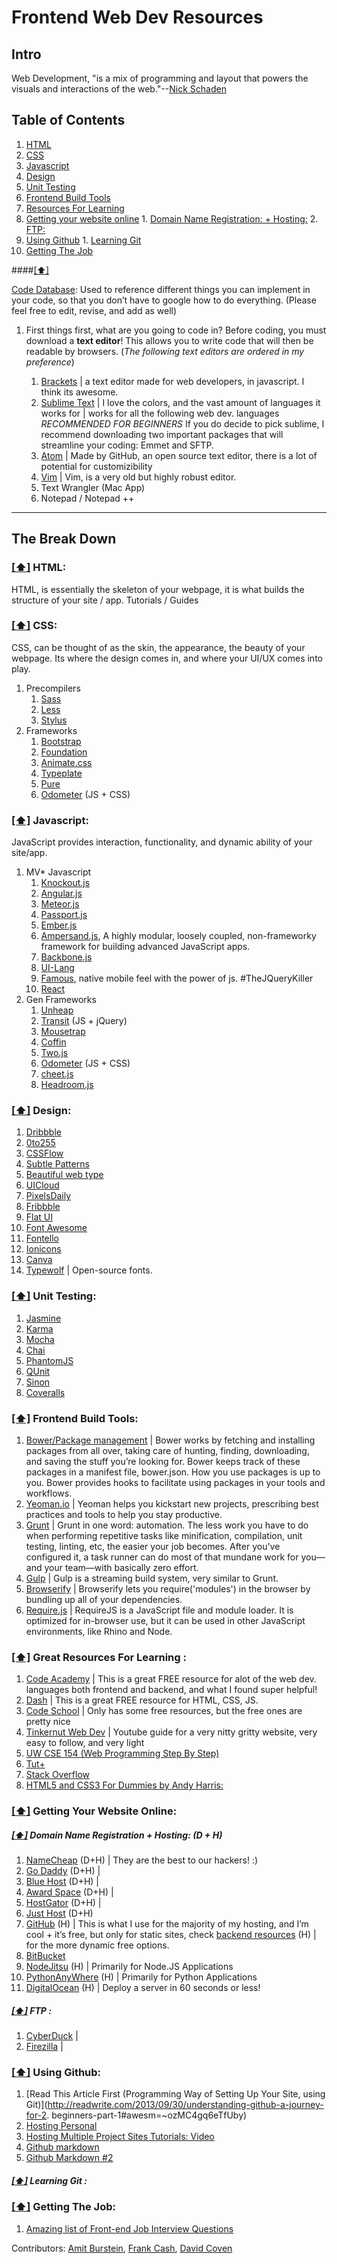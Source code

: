 Frontend Web Dev Resources
===============================

## Intro
Web Development, "is a mix of programming and layout that powers the visuals and interactions of the web."--[Nick Schaden](https://blog.generalassemb.ly/what-is-front-end-web-development/)

## <a name='toc'>Table of Contents</a>

  1. [HTML](#html)
  1. [CSS ](#css)
  1. [Javascript ](#js)
  1. [Design ](#design)
  1. [Unit Testing ](#ut)
  1. [Frontend Build Tools](#fbt)
  1. [Resources For Learning](#resources4learn)
  1. [Getting your website online](#online)
    1. [Domain Name Registration: + Hosting:](#dnrh)
    2. [FTP:](#ftp)
  1. [Using Github](#github)
    1. [Learning Git](#git)
  1. [Getting The Job](#job)

####[[⬆]](#toc)

[Code Database](https://docs.google.com/spreadsheet/ccc?key=0Au-8f__TLXEddGlHSFFhZG1TcnIwaFdxZVVVcXhxN3c&usp=sharing): Used to reference different things you can implement in your code, so that you don’t have to google how to do everything. (Please feel free to edit, revise, and add as well)



1. First things first, what are you going to code in? Before coding, you must download a **text editor**! This allows you to write code that will then be readable by browsers. (_The following text editors are ordered in my preference_)

    1. [Brackets](http://brackets.io/) | a text editor made for web developers, in javascript. I think its awesome.
    2. [Sublime Text](http://www.sublimetext.com/) | I love the colors, and the vast amount of languages it works for | works for all the following web dev. languages *RECOMMENDED FOR BEGINNERS* If you do decide to pick sublime, I recommend downloading two important packages that will streamline your coding: Emmet and SFTP.
    3. [Atom](https://atom.io/) | Made by GitHub, an open source text editor, there is a lot of potential for customizibility
    4. [Vim](http://www.vim.org/) | Vim, is a very old but highly robust editor.
    5. Text Wrangler (Mac App)
    6. Notepad / Notepad ++

---




## The Break Down
### [[⬆]](#toc) <a name='html'>HTML:</a>
 HTML, is essentially the skeleton of your webpage, it is what builds the structure of your site / app.
Tutorials / Guides


### [[⬆]](#toc) <a name='css'>CSS:</a>
CSS, can be thought of as the skin, the appearance, the beauty of your webpage. Its where the design comes in, and where your UI/UX comes into play.

1. Precompilers
    1. [Sass](http://sass-lang.com/)
    2. [Less](http://lesscss.org/)
    3. [Stylus](http://learnboost.github.io/stylus/)
2. Frameworks
    1. [Bootstrap](http://getbootstrap.com/)
    2. [Foundation](http://foundation.zurb.com/)
    3. [Animate.css](https://github.com/daneden/animate.css)
    4. [Typeplate](http://typeplate.com/)
    5. [Pure](http://purecss.io/)
    6. [Odometer](http://github.hubspot.com/odometer/docs/welcome/) (JS + CSS)

### [[⬆]](#toc) <a name='js'>Javascript:</a>
JavaScript provides interaction, functionality, and dynamic ability of your site/app.

1. MV* Javascript
    1. [Knockout.js](http://knockoutjs.com/)
    2. [Angular.js](https://angularjs.org/)
    3. [Meteor.js](https://www.meteor.com/)
    4. [Passport.js](http://passportjs.org/)
    5. [Ember.js](http://emberjs.com/)
    6. [Ampersand.js](http://ampersandjs.com/), A highly modular, loosely coupled, non-frameworky framework for building advanced JavaScript apps.
    7. [Backbone.js](http://backbonejs.org/)
    8. [UI-Lang](http://uilang.com/)
    9. [Famous](https://famo.us/), native mobile feel with the power of js. #TheJQueryKiller
    10. [React](http://facebook.github.io/react/)
2. Gen Frameworks
    1. [Unheap](http://www.unheap.com/)
    2. [Transit](http://ricostacruz.com/jquery.transit/) (JS + jQuery)
    3. [Mousetrap](http://craig.is/killing/mice)
    4. [Coffin](http://fat.github.io/coffin/)
    5. [Two.js](http://jonobr1.github.io/two.js/)
    6. [Odometer](http://github.hubspot.com/odometer/docs/welcome/) (JS + CSS)
    7. [cheet.js](http://namuol.github.io/cheet.js/)
    8. [Headroom.js](http://wicky.nillia.ms/headroom.js/)

### [[⬆]](#toc) <a name='design'>Design:</a>
1. [Dribbble](https://dribbble.com/)
2. [0to255](http://0to255.com/)
3. [CSSFlow](http://www.cssflow.com/)
4. [Subtle Patterns](http://subtlepatterns.com/)
5. [Beautiful web type](http://hellohappy.org/beautiful-web-type/)
6. [UICloud](http://ui-cloud.com/)
7. [PixelsDaily](http://pixelsdaily.com/)
8. [Fribbble](http://fribbble.com/)
9. [Flat UI](http://designmodo.github.io/Flat-UI/)
10. [Font Awesome](http://fortawesome.github.io/Font-Awesome/#)
11. [Fontello](http://fontello.com/)
12. [Ionicons](http://ionicons.com/)
13. [Canva](https://www.canva.com/)
14. [Typewolf](http://www.typewolf.com/open-source-web-fonts) | Open-source fonts.

### [[⬆]](#toc) <a name='ut'>Unit Testing:</a>
1. [Jasmine](http://jasmine.github.io/)
2. [Karma](http://karma-runner.github.io/0.12/index.html)
3. [Mocha](http://visionmedia.github.io/mocha/)
4. [Chai](http://chaijs.com/)
5. [PhantomJS](http://phantomjs.org/)
6. [QUnit](http://qunitjs.com/)
7. [Sinon](http://sinonjs.org/)
8. [Coveralls](https://coveralls.io/)

### [[⬆]](#toc) <a name='fbt'> Frontend Build Tools:</a>
1. [Bower/Package management](http://bower.io/) | Bower works by fetching and installing packages from all over, taking care of hunting, finding, downloading, and saving the stuff you’re looking for. Bower keeps track of these packages in a manifest file, bower.json. How you use packages is up to you. Bower provides hooks to facilitate using packages in your tools and workflows.
2. [Yeoman.io](http://yeoman.io/) | Yeoman helps you kickstart new projects, prescribing best practices and tools to help you stay productive.
3. [Grunt](http://gruntjs.com/) | Grunt in one word: automation. The less work you have to do when performing repetitive tasks like minification, compilation, unit testing, linting, etc, the easier your job becomes. After you've configured it, a task runner can do most of that mundane work for you—and your team—with basically zero effort.
4. [Gulp](http://gulpjs.com/) | Gulp is a streaming build system, very similar to Grunt.
5. [Browserify](http://browserify.org/) | Browserify lets you require('modules') in the browser by bundling up all of your dependencies.
6. [Require.js](http://requirejs.org/) | RequireJS is a JavaScript file and module loader. It is optimized for in-browser use, but it can be used in other JavaScript environments, like Rhino and Node.

### [[⬆]](#toc) <a name='resource4learn'> Great Resources For Learning :</a>
1. [Code Academy](http://www.codecademy.com/) | This is a great FREE resource for alot of the web dev. languages both frontend and backend, and what I found super helpful!
2. [Dash](https://dash.generalassemb.ly/) | This is a great FREE resource for HTML, CSS, JS.
3. [Code School](https://www.codeschool.com/) | Only has some free resources, but the free ones are pretty nice
4. [Tinkernut Web Dev](http://www.youtube.com/watch?v=6Ct6emxVR9w ) | Youtube guide for a very nitty gritty website, very easy to follow, and very light
5. [UW CSE 154 (Web Programming Step By Step)]()
6. [Tut+](http://tutsplus.com/)
7. [Stack Overflow](http://stackoverflow.com/)
8. [HTML5 and CSS3 For Dummies by Andy Harris:](http://www.amazon.com/HTML5-CSS3-All-One-Dummies/dp/1118289382)

### [[⬆]](#toc) <a name='online'> Getting Your Website Online:</a>
##### [[⬆]](#toc) <a name='dnrh'> Domain Name Registration + Hosting: (D + H)</a>
1. [NameCheap](http://www.namecheap.com/) (D+H) | They are the best to our hackers! :)
2. [Go Daddy](http://www.godaddy.com/) (D+H) |
3. [Blue Host](http://www.bluehost.com/) (D+H) |
4. [Award Space](http://www.awardspace.com/) (D+H) |
5. [HostGator](http://www.hostgator.com/) (D+H) |
6. [Just Host](http://www.justhost.com/) (D+H)
7. [GitHub](https://github.com/) (H) | This is what I use for the majority of my hosting, and I’m cool + it’s free, but only for static sites, check [backend resources](https://github.com/mrcoven94/resources/blob/gh-pages/backend-webdev.md) (H) | for the more dynamic free options.
8. [BitBucket](https://bitbucket.org/)
9. [NodeJitsu](https://www.nodejitsu.com/) (H) | Primarily for Node.JS Applications
10. [PythonAnyWhere](https://www.pythonanywhere.com/) (H) | Primarily for Python Applications
11. [DigitalOcean](https://www.digitalocean.com/) (H) | Deploy a server in 60 seconds or less!

##### [[⬆]](#toc) <a name='ftp'> FTP :</a>
1. [CyberDuck](https://cyberduck.io/?l=en) |
2. [Firezilla](https://filezilla-project.org/) |

### [[⬆]](#toc) <a name='github'> Using Github:</a>
1. [Read This Article First (Programming Way of Setting Up Your Site, using Git)](http://readwrite.com/2013/09/30/understanding-github-a-journey-for-2. beginners-part-1#awesm=~ozMC4gq6eTfUby)
3. [Hosting Personal]()
4. [Hosting Multiple Project Sites Tutorials: Video](http://www.youtube.com/watch?v=J8RLq9LXFXk)
5. [Github markdown](https://github.com/adam-p/markdown-here/wiki/Markdown-Cheatsheet)
6. [Github Markdown #2](http://assemble.io/docs/Cheatsheet-Markdown.html)

##### [[⬆]](#toc) <a name='git'> Learning Git :</a>

### [[⬆]](#toc) <a name='job'>Getting The Job:</a>
1. [Amazing list of Front-end Job Interview Questions](https://github.com/darcyclarke/Front-end-Developer-Interview-Questions)



Contributors: [Amit Burstein](https://github.com/amitburst), [Frank Cash](https://github.com/frankcash),  [David Coven](https://github.com/mrcoven94)
